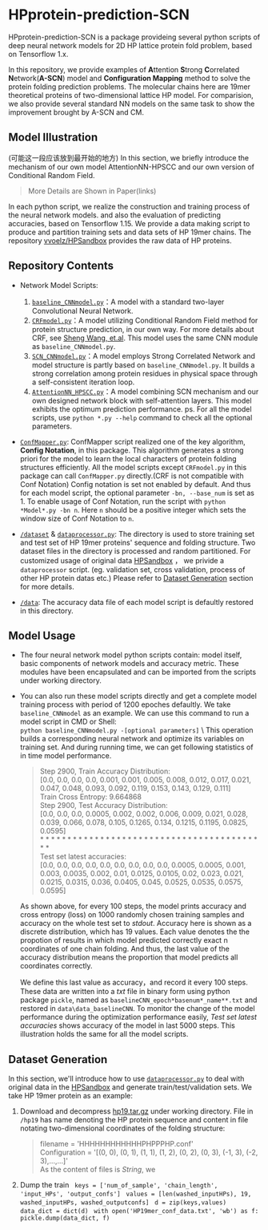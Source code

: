 # HPprotein-prediction-SCN
HPprotein-prediction-SCN is a package provideing several python scripts of deep neural network models for 2D HP lattice protein fold problem, based on Tensorflow 1.x. 

In this repository, we provide examples of **A**ttention **S**trong **C**orrelated **N**etwork(**A-SCN**) model and **Configuration Mapping** method to solve the protein folding prediction problems. The molecular chains here are 19mer theoretical proteins of two-dimensional lattice HP model. For comparision, we also provide several standard NN models on the same task to show the improvement brought by A-SCN and CM. 

## Model Illustration
(可能这一段应该放到最开始的地方)
In this section, we briefly introduce the mechanism of our own model AttentionNN-HPSCC and our own version of Conditional Random Field.
> More Details are Shown in Paper(links)

In each python script, we realize the construction and training process of the neural network models. and also the evaluation of predicting accuracies, based on Tensorflow 1.15.
We provide a data making script to produce and partition training sets and data sets of HP 19mer chains. The repository [vvoelz/HPSandbox](https://github.com/vvoelz/HPSandbox) provides the raw data of HP proteins.

## Repository Contents
+ Network Model Scripts:
  1. [`baseline_CNNmodel.py`](baseline_CNNmodel.py)：A model with a standard two-layer Convolutional Neural Network.
  2. [`CRFmodel.py`](CRFmodel.py)：A model utilizing Conditional Random Field method for protein structure prediction, in our own way. For more details about CRF, see [Sheng Wang, et.al](https://www.nature.com/articles/srep18962). This model uses the same CNN module as `baseline_CNNmodel.py`.
  3. [`SCN_CNNmodel.py`](SCN_CNNmodel.py)：A model employs Strong Correlated Network and model structure is partly based on `baseline_CNNmodel.py`. It builds a strong correlation among protein residues in physical space through a self-consistent iteration loop.
  4. [`AttentionNN_HPSCC.py`](AttentionNN_HPSCC.py)：A model combining SCN mechanism and our own designed network block with self-attention layers. This model exhibits the optimum prediction performance. 
  ps. For all the model scripts, use `python *.py --help` command to check all the optional parameters.

+ [`ConfMapper.py`](ConfMapper.py): ConfMapper script realized one of the key algorithm, **Config Notation**, in this package. This algorithm generates a strong priori for the model to learn the local characters of protein folding structures efficiently. All the model scripts except `CRFmodel.py` in this package can call `ConfMapper.py` directly.(CRF is not compatible with Conf Notation) Config notation is set not enabled by default. And thus for each model script, the optional parameter `-bn, --base_num` is set as 1. To enable usage of Conf Notation, run the script with `python *Model*.py -bn n`. Here `n` should be a positive integer which sets the window size of Conf Notation to `n`.

+ [`/dataset`](/dataset) & [`dataprocessor.py`](dataprocessor.py): The directory is used to store training set and test set of HP 19mer proteins' sequence and folding structure. Two dataset files in the directory is processed and random partitioned. For customized usage of original data [HPSandbox](https://github.com/vvoelz/HPSandbox) ， we privide a `dataprocessor` script. (eg. validation set, cross validation, process of other HP protein datas etc.) Please refer to [Dataset Generation](#Dataset-Generation) section for more details.

+ [`/data`](/data): The accuracy data file of each model script is defaultly restored in this directory.

## Model Usage
+ The four neural network model python scripts contain: model itself, basic components of network models and accuracy metric. These modules have been encapsulated and can be imported from the scripts under working directory. 
+ You can also run these model scripts directly and get a complete model training process with period of 1200 epoches defaultly. We take `baseline_CNNmodel` as an example. We can use this command to run a model script in CMD or Shell:  \
`python baseline_CNNmodel.py -[optional parameters]` \ 
This operation builds a corresponding neural network and optimize its variables on training set. And during running time, we can get following statistics of in time model performance.
  > Step 2900, Train Accuracy Distribution:\
  > [0.0, 0.0, 0.0, 0.0, 0.001, 0.001, 0.005, 0.008, 0.012, 0.017, 0.021, 0.047, 0.048, 0.093, 0.092, 0.119, 0.153, 0.143, 0.129, 0.111]\
  > Train Cross Entropy: 9.664868\
  > Step 2900, Test Accuracy Distribution:\
  > [0.0, 0.0, 0.0, 0.0005, 0.002, 0.002, 0.006, 0.009, 0.021, 0.028, 0.039, 0.066, 0.078, 0.105, 0.1265, 0.134, 0.1215, 0.1195, 0.0825, 0.0595]\
  > \* \* \* \* \* \* \* \* \* \* \* \* \* \* \* \* \* \* \* \* \* \* \* \* \* \* \* \* \* \* \* \* \* \* \* \* \* \* \* \* \* \*\
  > Test set latest accuracies:\
  > [0.0, 0.0, 0.0, 0.0, 0.0, 0.0, 0.0, 0.0, 0.0, 0.0005, 0.0005, 0.001, 0.003, 0.0035, 0.002, 0.01, 0.0125, 0.0105, 0.02, 0.023, 0.021, 0.0215, 0.0315, 0.036, 0.0405, 0.045,   0.0525, 0.0535, 0.0575, 0.0595]

    As shown above, for every 100 steps, the model prints accuracy and cross entropy (loss) on 1000 randomly chosen training samples and accuracy on the whole test set to *stdout*. Accuracy here is shown as a discrete distribution, which has 19 values. Each value denotes the the propotion of results in which model predicted correctly exact n coordinates of one chain folding. And thus, the last value of the accuracy distribution means the proportion that model predicts all coordinates correctly. 
    
    We define this last value as accuracy，and record it every 100 steps. These data are written into a *txt* file in binary form using python package `pickle`, named as `baselineCNN_epoch*basenum*_name**.txt` and restored in `data\data_baselineCNN`. To monitor the change of the model performance during the optimization performance easily, *Test set latest accuracies* shows accuracy of the model in last 5000 steps. 
    This illustration holds the same for all the model scripts.
    
## Dataset Generation
In this section, we'll introduce how to use [`dataprocessor.py`](dataprocessor.py) to deal with original data in the [HPSandbox](https://github.com/vvoelz/HPSandbox) and generate train/test/validation sets. 
We take HP 19mer protein as an example:
1. Download and decompress [hp19.tar.gz](https://github.com/vvoelz/HPSandbox/blob/master/sequences/conf/hp19.tar.gz) under working directory. File in `/hp19` has name denoting the HP protein sequence and content in file notating two-dimensional coordinates of the folding structure:
     > filename = 'HHHHHHHHHHHHPHPPPHP.conf' \
     > Configuration = '[(0, 0), (0, 1), (1, 1), (1, 2), (0, 2), (0, 3), (-1, 3), (-2, 3),...,...]'\
   As the content of files is *String*, we 
4. Dump the train
    ` keys = ['num_of_sample', 'chain_length', 'input_HPs', 'output_confs']`
    ` values = [len(washed_inputHPs), 19, washed_inputHPs, washed_outputconfs]`
    ` d = zip(keys,values)`
    ` data_dict = dict(d)`
    ` with open('HP19mer_conf_data.txt', 'wb') as f:`
    `     pickle.dump(data_dict, f)`
    
    
